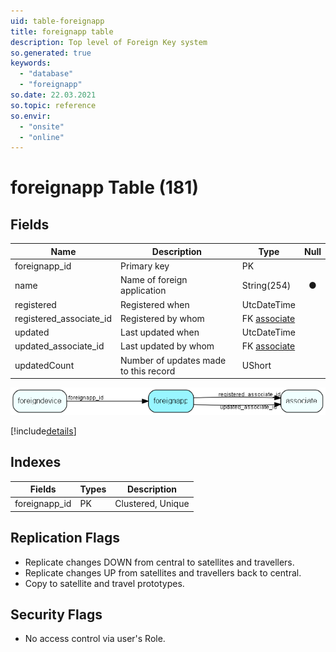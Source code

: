 ```yaml
---
uid: table-foreignapp
title: foreignapp table
description: Top level of Foreign Key system
so.generated: true
keywords:
  - "database"
  - "foreignapp"
so.date: 22.03.2021
so.topic: reference
so.envir:
  - "onsite"
  - "online"
---
```


# foreignapp Table (181)

## Fields

| Name | Description | Type | Null |
|------|-------------|------|:----:|
|foreignapp\_id|Primary key|PK| |
|name|Name of foreign application|String(254)|&#x25CF;|
|registered|Registered when|UtcDateTime| |
|registered\_associate\_id|Registered by whom|FK [associate](associate.md)| |
|updated|Last updated when|UtcDateTime| |
|updated\_associate\_id|Last updated by whom|FK [associate](associate.md)| |
|updatedCount|Number of updates made to this record|UShort| |


![foreignapp table relationship diagram](./media/foreignapp.png)

[!include[details](./includes/foreignapp.md)]

## Indexes

| Fields | Types | Description |
|--------|-------|-------------|
|foreignapp\_id |PK |Clustered, Unique |

## Replication Flags

* Replicate changes DOWN from central to satellites and travellers.
* Replicate changes UP from satellites and travellers back to central.
* Copy to satellite and travel prototypes.

## Security Flags

* No access control via user's Role.

